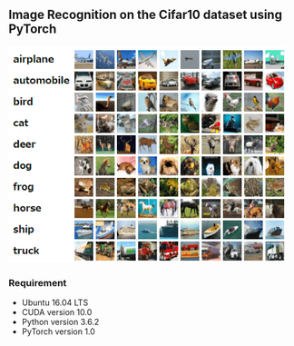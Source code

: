 ## Image Recognition on the Cifar10 dataset using PyTorch

![example](cifar10-min.png "Sample images")

### Requirement

* Ubuntu 16.04 LTS
* CUDA version 10.0
* Python version 3.6.2
* PyTorch version 1.0

